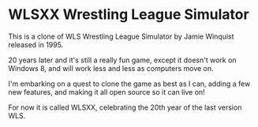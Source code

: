 # WLSXX Wrestling League Simulator
This is a clone of WLS Wrestling League Simulator by Jamie Winquist released in 1995. 

20 years later and it's still a really fun game, except it doesn't work on Windows 8, and will work less and less as computers move on.

I'm embarking on a quest to clone the game as best as I can, adding a few new features, and making it all open source so it can live on!

For now it is called WLSXX, celebrating the 20th year of the last version WLS.
